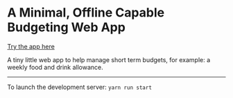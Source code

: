# A Minimal, Offline Capable Budgeting Web App

[Try the app here](https://tomcumming.github.io/budget/)

A tiny little web app to help manage short term budgets, for example: a weekly food and drink allowance.

---

To launch the development server: `yarn run start`
